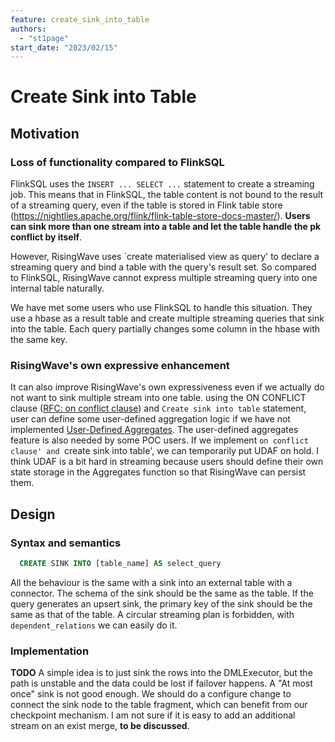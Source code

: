 ```yaml
---
feature: create_sink_into_table
authors:
  - "st1page"
start_date: "2023/02/15"
---
```


# Create Sink into Table

## Motivation

### Loss of functionality compared to FlinkSQL
FlinkSQL uses the `INSERT ... SELECT ...` statement to create a streaming job. This means that in FlinkSQL, the table content is not bound to the result of a streaming query, even if the table is stored in Flink table store (https://nightlies.apache.org/flink/flink-table-store-docs-master/). **Users can sink more than one stream into a table and let the table handle the pk conflict by itself**.

However, RisingWave uses `create materialised view as query' to declare a streaming query and bind a table with the query's result set. So compared to FlinkSQL, RisingWave cannot express multiple streaming query into one internal table naturally.

We have met some users who use FlinkSQL to handle this situation. They use a hbase as a result table and create multiple streaming queries that sink into the table. Each query partially changes some column in the hbase with the same key. 

### RisingWave's own expressive enhancement
It can also improve RisingWave's own expressiveness even if we actually do not want to sink multiple stream into one table. using the ON CONFLICT clause ([RFC: on conflict clause](https://github.com/risingwavelabs/rfcs/pull/48)) and `Create sink into table` statement, user can define some user-defined aggregation logic if we have not implemented [User-Defined Aggregates](https://www.postgresql.org/docs/current/xaggr.html).
The user-defined aggregates feature is also needed by some POC users. If we implement `on conflict clause' and `create sink into table', we can temporarily put UDAF on hold. I think UDAF is a bit hard in streaming because users should define their own state storage in the Aggregates function so that RisingWave can persist them.

## Design
### Syntax and semantics
```SQL
  CREATE SINK INTO [table_name] AS select_query
```
All the behaviour is the same with a sink into an external table with a connector. 
The schema of the sink should be the same as the table.
If the query generates an upsert sink, the primary key of the sink should be the same as that of the table.
A circular streaming plan is forbidden, with `dependent_relations` we can easily do it.

### Implementation
**TODO**
A simple idea is to just sink the rows into the DMLExecutor, but the path is unstable and the data could be lost if failover happens. A "At most once" sink is not good enough.
We should do a configure change to connect the sink node to the table fragment, which can benefit from our checkpoint mechanism. I am not sure if it is easy to add an additional stream on an exist merge, **to be discussed**.
